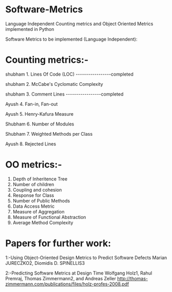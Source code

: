# Software-Metrics
Language Independent Counting metrics and Object Oriented Metrics implemented in Python

Software Metrics to be implemented (Language Independent):

# Counting metrics:-
shubham 1. Lines Of Code (LOC)  -----------------completed 

shubham 2. McCabe's Cyclomatic Complexity

shubham 3. Comment Lines        -----------------completed 

Ayush   4. Fan-in, Fan-out

Ayush   5. Henry-Kafura Measure

Shubham 6. Number of Modules

Shubham 7. Weighted Methods per Class

Ayush   8. Rejected Lines

# OO metrics:-
1. Depth of Inheritence Tree
2. Number of children
3. Coupling and cohesion
4. Response for Class
5. Number of Public Methods
6. Data Access Metric
7. Measure of Aggregation
8. Measure of Functional Abstraction
9. Average Method Complexity

# Papers for further work:

1:-Using Object-Oriented Design Metrics to Predict
Software Defects
Marian JURECZKO2, Diomidis D. SPINELLIS3

2:-Predicting Software Metrics at Design Time
Wolfgang Holz1, Rahul Premraj, Thomas Zimmermann2, and Andreas Zeller
http://thomas-zimmermann.com/publications/files/holz-profes-2008.pdf
